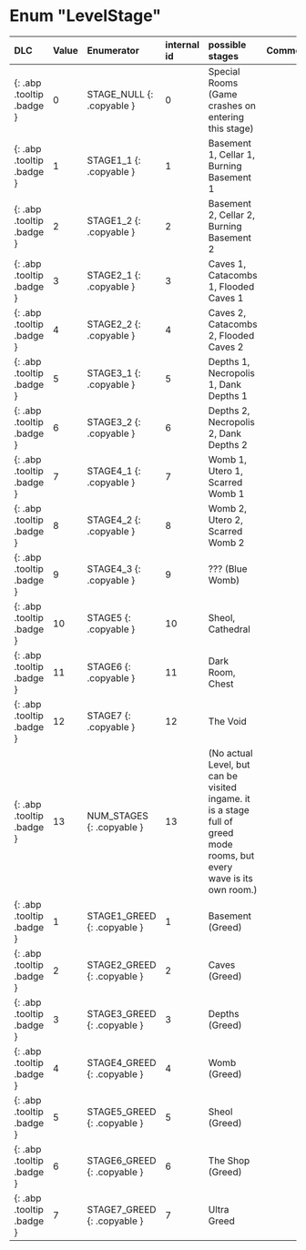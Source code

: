 # Enum "LevelStage"
|DLC|Value| Enumerator|internal id|possible stages|Comment|
|:--|:--|:--|:--|:--|:--|
|[ ](#){: .abp .tooltip .badge }|0 |STAGE_NULL {: .copyable } | 0 | Special Rooms (Game crashes on entering this stage) | 
|[ ](#){: .abp .tooltip .badge }|1 |STAGE1_1 {: .copyable } | 1 | Basement 1, Cellar 1, Burning Basement 1 | 
|[ ](#){: .abp .tooltip .badge }|2 |STAGE1_2 {: .copyable } | 2 | Basement 2, Cellar 2, Burning Basement 2 | 
|[ ](#){: .abp .tooltip .badge }|3 |STAGE2_1 {: .copyable } | 3 | Caves 1, Catacombs 1, Flooded Caves 1 | 
|[ ](#){: .abp .tooltip .badge }|4 |STAGE2_2 {: .copyable } | 4 | Caves 2, Catacombs 2, Flooded Caves 2 | 
|[ ](#){: .abp .tooltip .badge }|5 |STAGE3_1 {: .copyable } | 5 | Depths 1, Necropolis 1, Dank Depths 1 | 
|[ ](#){: .abp .tooltip .badge }|6 |STAGE3_2 {: .copyable } | 6 | Depths 2, Necropolis 2, Dank Depths 2 | 
|[ ](#){: .abp .tooltip .badge }|7 |STAGE4_1 {: .copyable } | 7 | Womb 1, Utero 1, Scarred Womb 1 | 
|[ ](#){: .abp .tooltip .badge }|8 |STAGE4_2 {: .copyable } | 8 | Womb 2, Utero 2, Scarred Womb 2 | 
|[ ](#){: .abp .tooltip .badge }|9 |STAGE4_3 {: .copyable } | 9 | ??? (Blue Womb) | 
|[ ](#){: .abp .tooltip .badge }|10 |STAGE5 {: .copyable } | 10 | Sheol, Cathedral | 
|[ ](#){: .abp .tooltip .badge }|11 |STAGE6 {: .copyable } | 11 | Dark Room, Chest | 
|[ ](#){: .abp .tooltip .badge }|12 |STAGE7 {: .copyable } | 12 | The Void | 
|[ ](#){: .abp .tooltip .badge }|13 |NUM_STAGES {: .copyable } | 13 | (No actual Level, but can be visited ingame. it is a stage full of greed mode rooms, but every wave is its own room.) | 
|[ ](#){: .abp .tooltip .badge }|1 |STAGE1_GREED {: .copyable } | 1 | Basement (Greed) | 
|[ ](#){: .abp .tooltip .badge }|2 |STAGE2_GREED {: .copyable } | 2 | Caves (Greed) | 
|[ ](#){: .abp .tooltip .badge }|3 |STAGE3_GREED {: .copyable } | 3 | Depths (Greed) | 
|[ ](#){: .abp .tooltip .badge }|4 |STAGE4_GREED {: .copyable } | 4 | Womb (Greed) | 
|[ ](#){: .abp .tooltip .badge }|5 |STAGE5_GREED {: .copyable } | 5 | Sheol (Greed) | 
|[ ](#){: .abp .tooltip .badge }|6 |STAGE6_GREED {: .copyable } | 6 | The Shop (Greed) | 
|[ ](#){: .abp .tooltip .badge }|7 |STAGE7_GREED {: .copyable } | 7 | Ultra Greed | 